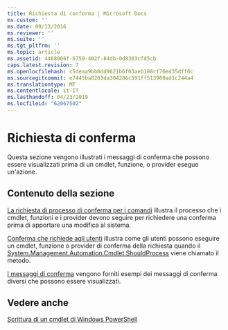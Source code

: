 ```yaml
---
title: Richiesta di conferma | Microsoft Docs
ms.custom: ''
ms.date: 09/13/2016
ms.reviewer: ''
ms.suite: ''
ms.tgt_pltfrm: ''
ms.topic: article
ms.assetid: 4468066f-6759-402f-84db-0d8303cfd5cb
caps.latest.revision: 7
ms.openlocfilehash: c5deaa9bb0dd9621b6f03aeb188cf76ed35dff6c
ms.sourcegitcommit: e7445ba8203da304286c591ff513900ad1c244a4
ms.translationtype: MT
ms.contentlocale: it-IT
ms.lasthandoff: 04/23/2019
ms.locfileid: "62067502"
---
```

# <a name="requesting-confirmation"></a>Richiesta di conferma

Questa sezione vengono illustrati i messaggi di conferma che possono essere visualizzati prima di un cmdlet, funzione, o provider esegue un'azione.

## <a name="in-this-section"></a>Contenuto della sezione

[La richiesta di processo di conferma per i comandi](./requesting-confirmation-from-cmdlets.md) illustra il processo che i cmdlet, funzioni e i provider devono seguire per richiedere una conferma prima di apportare una modifica al sistema.

[Conferma che richiede agli utenti](./users-requesting-confirmation.md) illustra come gli utenti possono eseguire un cmdlet, funzione o provider di conferma della richiesta quando il [System.Management.Automation.Cmdlet.ShouldProcess](/dotnet/api/System.Management.Automation.Cmdlet.ShouldProcess) viene chiamato il metodo.

[I messaggi di conferma](./confirmation-messages.md) vengono forniti esempi dei messaggi di conferma diversi che possono essere visualizzati.

## <a name="see-also"></a>Vedere anche

[Scrittura di un cmdlet di Windows PowerShell](./writing-a-windows-powershell-cmdlet.md)
